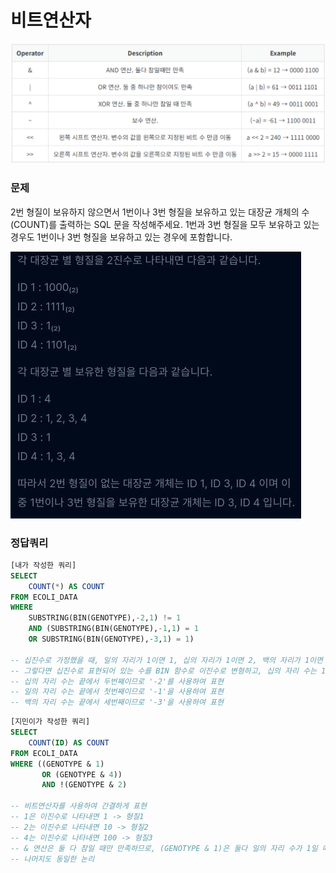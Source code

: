 # 비트연산자

![비트연산자](/2025_W/img/3-5.PNG)

### 문제
2번 형질이 보유하지 않으면서 1번이나 3번 형질을 보유하고 있는 대장균 개체의 수(COUNT)를 출력하는 SQL 문을 작성해주세요. 1번과 3번 형질을 모두 보유하고 있는 경우도 1번이나 3번 형질을 보유하고 있는 경우에 포함합니다.

![대장균](/2025_W/img/3-6.jpg)

### 정답쿼리

```sql
[내가 작성한 쿼리]
SELECT
    COUNT(*) AS COUNT
FROM ECOLI_DATA
WHERE
    SUBSTRING(BIN(GENOTYPE),-2,1) != 1
    AND (SUBSTRING(BIN(GENOTYPE),-1,1) = 1
    OR SUBSTRING(BIN(GENOTYPE),-3,1) = 1)

-- 십진수로 가정했을 때, 일의 자리가 1이면 1, 십의 자리가 1이면 2, 백의 자리가 1이면 3, 천의 자리가 1이면 4의 형질을 보유하고 있는 것
-- 그렇다면 십진수로 표현되어 있는 수를 BIN 함수로 이진수로 변형하고, 십의 자리 수는 1이 아니어야 하며(2번 형질 보유 x), 일의 자리 수나 백의 자리 수는 1이어야 함(1번이나 3번 형질 보유).
-- 십의 자리 수는 끝에서 두번째이므로 '-2'를 사용하여 표현
-- 일의 자리 수는 끝에서 첫번째이므로 '-1'을 사용하여 표현
-- 백의 자리 수는 끝에서 세번째이므로 '-3'을 사용하여 표현
```
```sql
[지민이가 작성한 쿼리]
SELECT
    COUNT(ID) AS COUNT
FROM ECOLI_DATA
WHERE ((GENOTYPE & 1) 
       OR (GENOTYPE & 4)) 
       AND !(GENOTYPE & 2)

-- 비트연산자를 사용하여 간결하게 표현
-- 1은 이진수로 나타내면 1 -> 형질1
-- 2는 이진수로 나타내면 10 -> 형질2
-- 4는 이진수로 나타내면 100 -> 형질3
-- & 연산은 둘 다 참일 때만 만족하므로, (GENOTYPE & 1)은 둘다 일의 자리 수가 1일 때 TRUE를 반환, 즉 형질 1을 보유한다는 의미
-- 나머지도 동일한 논리
```